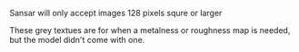 Sansar will only accept images 128 pixels squre or larger

These grey textues are for when a metalness or roughness map is needed, but the model didn't come with one.
